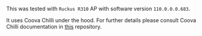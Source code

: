 This was tested with `Ruckus R310` AP with software version `110.0.0.0.683`.

It uses Coova Chilli under the hood. For further details please consult Coova Chilli documentation in [this](https://github.com/nasirhafeez/capport/tree/master/Coova%20Chilli) repository.
